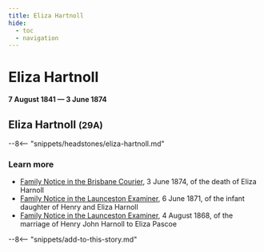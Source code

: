 ```yaml
---
title: Eliza Hartnoll
hide:
  - toc
  - navigation 
---
```


# Eliza Hartnoll

**7 August 1841 — 3 June 1874**

## Eliza Hartnoll <small>(29A)</small>

<!--
--8<-- "snippets/eliza-hartnoll.md"
--> 

--8<-- "snippets/headstones/eliza-hartnoll.md"

### Learn more 

- [Family Notice in the Brisbane Courier](https://trove.nla.gov.au/newspaper/article/1384032), 3 June 1874, of the death of Eliza Harnoll
- [Family Notice in the Launceston Examiner](https://trove.nla.gov.au/newspaper/article/39681917?searchTerm=Henry%20Hartnoll), 6 June 1871, of the infant daughter of Henry and Eliza Harnoll
- [Family Notice in the Launceston Examiner](https://trove.nla.gov.au/newspaper/article/36699080?searchTerm=Henry%20Hartnoll),  4 August 1868, of the marriage of Henry John Harnoll to Eliza Pascoe


--8<-- "snippets/add-to-this-story.md"